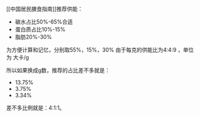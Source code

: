 [[中国居民膳食指南]]推荐供能：
- 碳水占比50%-65%合适
- 蛋白质占比10%-15%
- 脂肪20%-30%

为方便计算和记忆，分别取55%，15%，30%
由于每克的供能比为4:4:9  ，单位为 大卡/g

所以如果换成g数，推荐的占比差不多就是：
- 13.75%
- 3.75%
- 3.34%

差不多比例就是：4:1:1。
